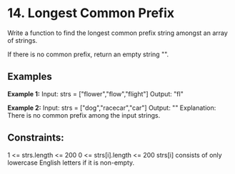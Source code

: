 # 14. Longest Common Prefix

Write a function to find the longest common prefix string amongst an array of strings.

If there is no common prefix, return an empty string "". 

## Examples
**Example 1:**
Input: strs = ["flower","flow","flight"]
Output: "fl"

**Example 2:**
Input: strs = ["dog","racecar","car"]
Output: ""
Explanation: There is no common prefix among the input strings.
 
## Constraints:
1 <= strs.length <= 200
0 <= strs[i].length <= 200
strs[i] consists of only lowercase English letters if it is non-empty.
